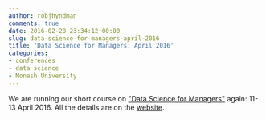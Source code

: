 ```yaml
---
author: robjhyndman
comments: true
date: 2016-02-28 23:34:12+00:00
slug: data-science-for-managers-april-2016
title: 'Data Science for Managers: April 2016'
categories:
- conferences
- data science
- Monash University
---
```


We are running our short course on ["Data Science for Managers"](http://www.infotech.monash.edu.au/research/about/centres/data-science/data-science-for-managers.html) again: 11-13 April 2016. All the details are on the [website](http://www.infotech.monash.edu.au/research/about/centres/data-science/data-science-for-managers.html).
